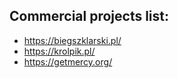 ## Commercial projects list:
* https://biegszklarski.pl/ 
* https://krolpik.pl/
* https://getmercy.org/
